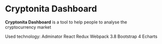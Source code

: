 # Cryptonita Dashboard
**Cryptonita Dashboard** is a tool to help people to analyse the cryptocurrency market

Used technology: 
Adminator
React
Redux
Webpack 3.8
Bootstrap 4
Echarts
